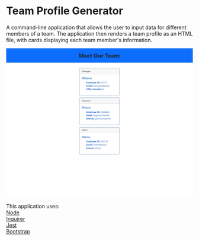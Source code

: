 # Team Profile Generator

A command-line application that allows the user to input data for different members of a team. The application then renders a team profile as an HTML file, with cards displaying each team member's information.

![screenshot of the rendered page](./assets/teamprofilescreenshot.jpg)

This application uses:  
[Node](https://nodejs.org/en/)  
[Inquirer](https://www.npmjs.com/package/inquirer)  
[Jest](https://jestjs.io/)  
[Bootstrap](https://getbootstrap.com/)
